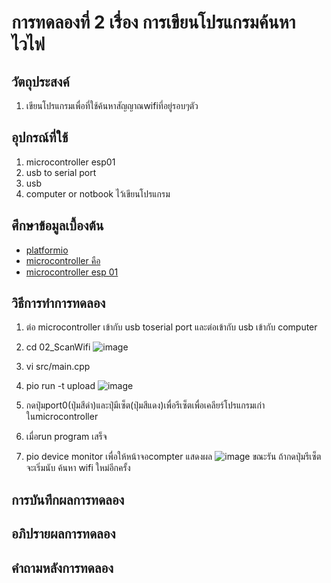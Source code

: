 # การทดลองที่ 2 เรื่อง การเขียนโปรแกรมค้นหาไวไฟ
## วัตถุประสงค์
1. เขียนโปรแกรมเพื่อที่ใช้ค้นหาสัญญาณwifiที่อยู่รอบๆตัว
## อุปกรณ์ที่ใช้
1. microcontroller esp01
2. usb to serial port
3. usb
4. computer or notbook ไว้เขียนโปรแกรม
## ศึกษาข้อมูลเบื้องต้น
* [platformio](https://platformio.org/)
* [microcontroller คือ](https://thiti.dev/blog/28/)
* [microcontroller esp 01](http://fitrox.lnwshop.com/article/28/esp8266-ตอนที่-1-รู้จักกับ-esp8266)
## วิธีการทำการทดลอง
1. ต่อ microcontroller เข้ากับ usb toserial port และต่อเข้ากับ usb เข้ากับ computer
2. cd 02_ScanWifi
![image](https://user-images.githubusercontent.com/80880831/112257150-f34fac00-8c96-11eb-8cf1-2af648d0ee9b.jpeg)
3. vi src/main.cpp

4. pio run -t upload
![image](https://user-images.githubusercontent.com/80880831/112257604-b801ad00-8c97-11eb-923f-02f7731540f3.jpeg)
5. กดปุ่มport0(ปุ่มสีดำ)และปุ่มีเซ็ต(ปุ่มสีแดง)เพื่อรีเซ็ตเพื่อเคลียร์โปรแกรมเก่าในmicrocontroller
6. เมื่อrun program เสร็จ
7. pio device monitor เพื่อให้หน้าจอcompter แสดงผล
![image](https://user-images.githubusercontent.com/80880831/112257650-ce0f6d80-8c97-11eb-964a-9a1e125db422.jpeg)
ขณะรัน ถ้ากดปุ่มรีเซ็ต จะเริ่มนับ ค้นหา wifi ใหม่อีกครั้ง
## การบันทึกผลการทดลอง

## อภิปรายผลการทดลอง

## คำถามหลังการทดลอง
